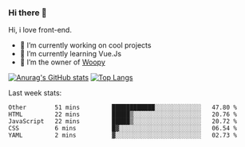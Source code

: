 ### Hi there 👋

<!--
**Alexis-Elaxis/Alexis-Elaxis** is a ✨ _special_ ✨ repository because its `README.md` (this file) appears on your GitHub profile.-->

Hi, i love front-end.

- 🔭 I’m currently working on cool projects
- 🌱 I’m currently learning Vue.Js
- 👯 I’m the owner of [Woopy](https://github.com/Alexis-Elaxis/Woopy)
<!-- - 🤔 I’m looking for help with ...
- 💬 Ask me about ...
- 📫 How to reach me: ...
- 😄 Pronouns: ...
- ⚡ Fun fact: I have a Youtube Channel (AlexSki)-->

[![Anurag's GitHub stats](https://github-readme-stats.vercel.app/api?username=Alexis-Elaxis&theme=tokyonight&count_private=true&show_icons=true)](https://github.com/anuraghazra/github-readme-stats)
[![Top Langs](https://github-readme-stats.vercel.app/api/top-langs/?username=Alexis-Elaxis&layout=compact&theme=tokyonight&count_private=true&show_icons=true)](https://github.com/anuraghazra/github-readme-stats)

Last week stats:
<!--START_SECTION:waka-->

```text
Other        51 mins         ████████████░░░░░░░░░░░░░   47.80 %
HTML         22 mins         █████▒░░░░░░░░░░░░░░░░░░░   20.76 %
JavaScript   22 mins         █████▒░░░░░░░░░░░░░░░░░░░   20.72 %
CSS          6 mins          █▓░░░░░░░░░░░░░░░░░░░░░░░   06.54 %
YAML         2 mins          ▓░░░░░░░░░░░░░░░░░░░░░░░░   02.73 %
```

<!--END_SECTION:waka-->
